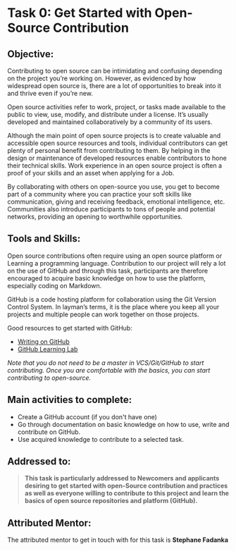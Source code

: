 # Task 0: Get Started with Open-Source Contribution

## Objective:  

Contributing to open source can be intimidating and confusing depending on the project you’re working on. However, as evidenced by how widespread open source is, there are a lot of opportunities to break into it and thrive even if you’re new. 

Open source activities refer to work, project, or tasks made available to the public to view, use, modify, and distribute under a license. It’s usually developed and maintained collaboratively by a community of its users. 


Although the main point of  open source projects is to create valuable and accessible open source resources and tools, individual contributors can get plenty of personal benefit from contributing to them. By helping in the design or maintenance of developed resources enable contributors to hone their technical skills. Work experience in an open source project is often a proof of your skills and an asset when applying for a Job.

By collaborating with others on open-source you use, you get to become part of a community where you can practice your soft skills like communication, giving and receiving feedback, emotional intelligence, etc. Communities also introduce participants to tons of people and potential networks, providing an opening to worthwhile opportunities.

## Tools and Skills: 

Open source contributions often require using an open source platform or Learning a programming language.
Contribution to our project will rely a lot on the use of GitHub and through this task, participants are therefore encouraged to acquire basic knowledge on how to use the platform, especially coding on Markdown.

GitHub is a code hosting platform for collaboration using the Git Version Control System. In layman’s terms, it is the place where you keep all your projects and multiple people can work together on those projects.

Good resources to get started with GitHub:
- [Writing on GitHub](https://docs.github.com/en/github/writing-on-github/getting-started-with-writing-and-formatting-on-github/basic-writing-and-formatting-syntax#links)
- [GitHub Learning Lab](https://lab.github.com/)

_Note that you do not need to be a master in VCS/Git/GitHub to start contributing.
Once you are comfortable with the basics, you can start contributing to open-source._

## Main activities to complete:
- Create a GitHub account (if you don't have one)
- Go through documentation on basic knowledge on how to use, write and contribute on GitHub.
- Use acquired knowledge to contribute to a selected task.


## Addressed to:
>**This task is particularly addressed to Newcomers and applicants desiring to get started with open-Source contribution and practices as well as everyone willing to contribute to this project and learn the basics of open source repositories and platform (GitHub).**


## Attributed Mentor:
The attributed mentor to get in touch with for this task is **Stephane Fadanka**
